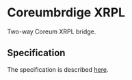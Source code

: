 # Coreumbrdige XRPL

Two-way Coreum XRPL bridge.

## Specification

The specification is described [here](spec/spec.md).